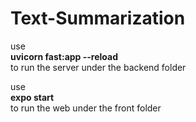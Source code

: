 # Text-Summarization
use  
**uvicorn fast:app --reload**  
to run the server under the backend folder  
  
use  
**expo start**  
to run the web under the front folder  
